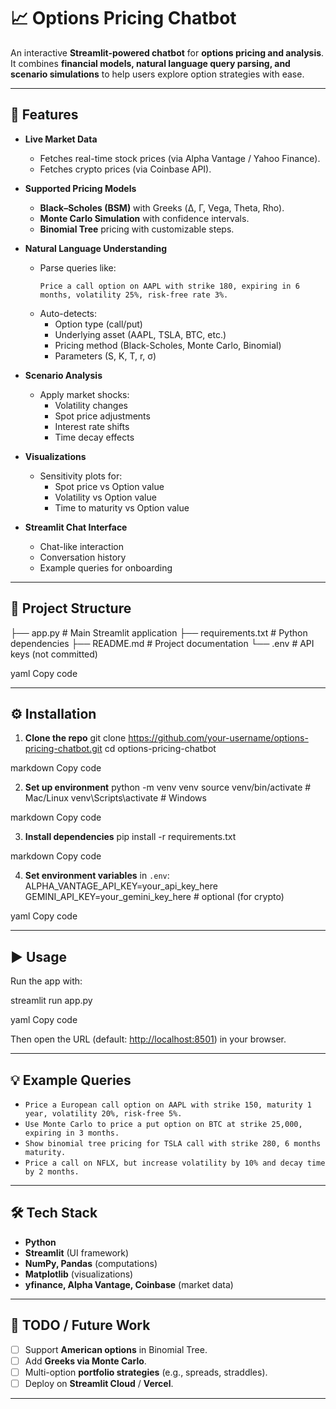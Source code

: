 # 📈 Options Pricing Chatbot

An interactive **Streamlit-powered chatbot** for **options pricing and analysis**.  
It combines **financial models, natural language query parsing, and scenario simulations** to help users explore option strategies with ease.

---

## 🚀 Features

- **Live Market Data**
  - Fetches real-time stock prices (via Alpha Vantage / Yahoo Finance).
  - Fetches crypto prices (via Coinbase API).

- **Supported Pricing Models**
  - **Black–Scholes (BSM)** with Greeks (Δ, Γ, Vega, Theta, Rho).
  - **Monte Carlo Simulation** with confidence intervals.
  - **Binomial Tree** pricing with customizable steps.

- **Natural Language Understanding**
  - Parse queries like:
    ```
    Price a call option on AAPL with strike 180, expiring in 6 months, volatility 25%, risk-free rate 3%.
    ```
  - Auto-detects:
    - Option type (call/put)
    - Underlying asset (AAPL, TSLA, BTC, etc.)
    - Pricing method (Black-Scholes, Monte Carlo, Binomial)
    - Parameters (S, K, T, r, σ)

- **Scenario Analysis**
  - Apply market shocks:
    - Volatility changes
    - Spot price adjustments
    - Interest rate shifts
    - Time decay effects

- **Visualizations**
  - Sensitivity plots for:
    - Spot price vs Option value
    - Volatility vs Option value
    - Time to maturity vs Option value

- **Streamlit Chat Interface**
  - Chat-like interaction
  - Conversation history
  - Example queries for onboarding

---

## 📂 Project Structure

├── app.py # Main Streamlit application
├── requirements.txt # Python dependencies
├── README.md # Project documentation
└── .env # API keys (not committed)

yaml
Copy code

---

## ⚙️ Installation

1. **Clone the repo**
git clone https://github.com/your-username/options-pricing-chatbot.git
cd options-pricing-chatbot

markdown
Copy code

2. **Set up environment**
python -m venv venv
source venv/bin/activate # Mac/Linux
venv\Scripts\activate # Windows

markdown
Copy code

3. **Install dependencies**
pip install -r requirements.txt

markdown
Copy code

4. **Set environment variables** in `.env`:
ALPHA_VANTAGE_API_KEY=your_api_key_here
GEMINI_API_KEY=your_gemini_key_here # optional (for crypto)

yaml
Copy code

---

## ▶️ Usage

Run the app with:

streamlit run app.py

yaml
Copy code

Then open the URL (default: [http://localhost:8501](http://localhost:8501)) in your browser.

---

## 💡 Example Queries

- `Price a European call option on AAPL with strike 150, maturity 1 year, volatility 20%, risk-free 5%.`
- `Use Monte Carlo to price a put option on BTC at strike 25,000, expiring in 3 months.`
- `Show binomial tree pricing for TSLA call with strike 280, 6 months maturity.`
- `Price a call on NFLX, but increase volatility by 10% and decay time by 2 months.`

---

## 🛠️ Tech Stack

- **Python**
- **Streamlit** (UI framework)
- **NumPy, Pandas** (computations)
- **Matplotlib** (visualizations)
- **yfinance, Alpha Vantage, Coinbase** (market data)

---

## 📌 TODO / Future Work

- [ ] Support **American options** in Binomial Tree.
- [ ] Add **Greeks via Monte Carlo**.
- [ ] Multi-option **portfolio strategies** (e.g., spreads, straddles).
- [ ] Deploy on **Streamlit Cloud** / **Vercel**.

---
